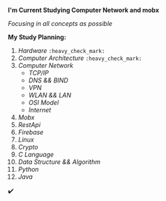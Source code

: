 **I'm Current Studying Computer Network and mobx**

_Focusing in all concepts as possible_

__My Study Planning:__
1. _Hardware_ `:heavy_check_mark:`
2. _Computer Architecture_ `:heavy_check_mark:`
3. _Computer Network_
   * _TCP/IP_
   * _DNS && BIND_
   * _VPN_
   * _WLAN && LAN_
   * _OSI Model_
   * _Internet_ 
4. _Mobx_
5. _RestApi_
6. _Firebase_
7. _Linux_
8. _Crypto_
9. _C Language_
10. _Data Structure && Algorithm_
11. _Python_
12. _Java_

:heavy_check_mark: